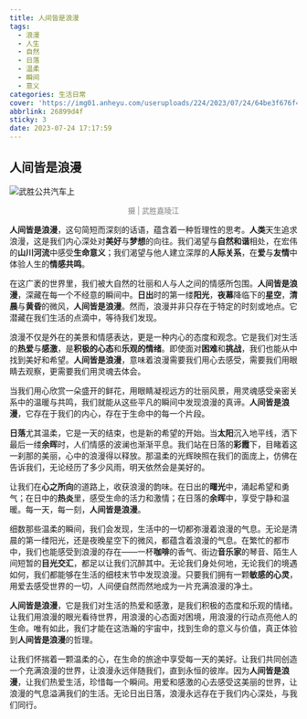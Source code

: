 ```yaml
---
title: 人间皆是浪漫
tags:
  - 浪漫
  - 人生
  - 自然
  - 日落
  - 温柔
  - 瞬间
  - 意义
categories: 生活日常
cover: 'https://img01.anheyu.com/useruploads/224/2023/07/24/64be3f676f4c8.jpeg'
abbrlink: 26899d4f
sticky: 3
date: 2023-07-24 17:17:59
---
```

## 人间皆是浪漫
![武胜公共汽车上](https://img01.anheyu.com/useruploads/224/2023/07/24/64be3f676f4c8.jpeg)
<center><span style="color:gray; font-size:small;">摄 | 武胜嘉陵江</span></center>

**人间皆是浪漫**，这句简短而深刻的话语，蕴含着一种哲理性的思考。**人类**天生追求浪漫，这是我们内心深处对**美好**与**梦想**的向往。我们渴望与**自然和谐**相处，在宏伟的**山川河流**中感受**生命意义**；我们渴望与他人建立深厚的**人际关系**，在**爱**与**友情**中体验人生的**情感共鸣**。

在这广袤的世界里，我们被大自然的壮丽和人与人之间的情感所包围。**人间皆是浪漫**，深藏在每一个不经意的瞬间中。**日出**时的第一缕**阳光**，**夜幕**降临下的**星空**，**清晨**与**黄昏**的微风，**人间皆是浪漫**。然而，浪漫并非只存在于特定的时刻或地点。它潜藏在我们生活的点滴中，等待我们发现。

浪漫不仅是外在的美景和情感表达，更是一种内心的态度和观念。它是我们对生活的**热爱**与**感激**，是**积极的心态**和**乐观的情绪**。即使面对**困难**和**挑战**，我们也能从中找到美好和希望。**人间皆是浪漫**，意味着浪漫需要我们用心去感受，需要我们用眼睛去观察，更需要我们用灵魂去体会。

当我们用心欣赏一朵盛开的鲜花，用眼睛凝视远方的壮丽风景，用灵魂感受亲密关系中的温暖与共鸣，我们就能从这些平凡的瞬间中发现浪漫的真谛。**人间皆是浪漫**，它存在于我们的内心，存在于生命中的每一个片段。

**日落**尤其温柔，它是一天的结束，也是新的希望的开始。当**太阳**沉入地平线，洒下最后一缕**余晖**时，人们情感的波澜也渐渐平息。我们站在日落的**彩霞**下，目睹着这一刹那的美丽，心中的浪漫得以释放。那温柔的光辉映照在我们的面庞上，仿佛在告诉我们，无论经历了多少风雨，明天依然会是美好的。

让我们在**心之所向**的道路上，收获浪漫的韵味。在日出的**曙光**中，涌起希望和勇气；在日中的**热炎**里，感受生命的活力和激情；在日落的**余晖**中，享受宁静和温暖。每一天，每一刻，**人间皆是浪漫**。

细数那些温柔的瞬间，我们会发现，生活中的一切都弥漫着浪漫的气息。无论是清晨的第一缕阳光，还是夜晚星空下的微风，都蕴含着浪漫的气息。在繁忙的都市中，我们也能感受到浪漫的存在——一杯**咖啡**的香气、街边**音乐家**的琴音、陌生人间短暂的**目光交汇**，都足以让我们沉醉其中。无论我们身处何地，无论我们的境遇如何，我们都能够在生活的细枝末节中发现浪漫。只要我们拥有一颗**敏感的心灵**，用爱去感受世界的一切，人间便自然而然地成为一片充满浪漫的净土。

**人间皆是浪漫**，它是我们对生活的热爱和感激，是我们积极的态度和乐观的情绪。让我们用浪漫的眼光看待世界，用浪漫的心态面对困境，用浪漫的行动点亮他人的生命。唯有如此，我们才能在这浩瀚的宇宙中，找到生命的意义与价值，真正体验到**人间皆是浪漫**的哲理。

让我们怀揣着一颗温柔的心，在生命的旅途中享受每一天的美好。让我们共同创造一个充满浪漫的世界，让浪漫永远伴随我们，直到永恒的彼岸。因为**人间皆是浪漫**，让我们热爱生活，珍惜每一个瞬间。用爱和感激的心去感受这美丽的世界，让浪漫的气息溢满我们的生活。无论日出日落，浪漫永远存在于我们内心深处，与我们同行。